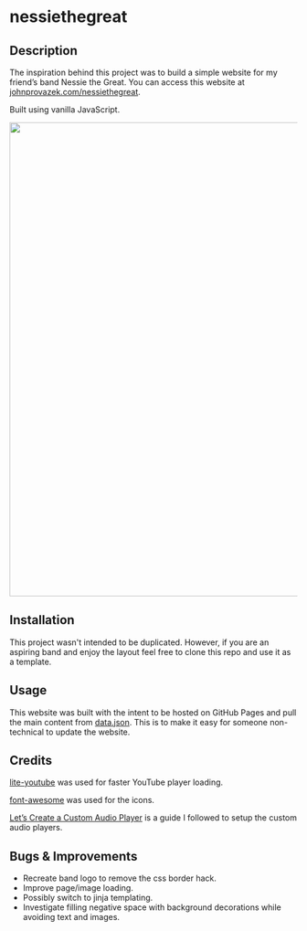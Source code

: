 # nessiethegreat

## Description

The inspiration behind this project was to build a simple website for my friend’s band Nessie the Great. You can access this website at [johnprovazek.com/nessiethegreat](https://www.johnprovazek.com/nessiethegreat/).

Built using vanilla JavaScript.

<div align="center">
  <picture>
    <img src="https://repository-images.githubusercontent.com/186298444/f5df782a-b9a9-4f92-8a09-122e7e9f81db" width="830px">
  </picture>
</div>

## Installation

This project wasn't intended to be duplicated. However, if you are an aspiring band and enjoy the layout feel free to clone this repo and use it as a template.

## Usage

This website was built with the intent to be hosted on GitHub Pages and pull the main content from [data.json](./data/data.json). This is to make it easy for someone non-technical to update the website.

## Credits

[lite-youtube](https://github.com/paulirish/lite-youtube-embed) was used for faster YouTube player loading.

[font-awesome](https://fontawesome.com/v4/icons/) was used for the icons.

[Let’s Create a Custom Audio Player](https://css-tricks.com/lets-create-a-custom-audio-player/) is a guide I followed to setup the custom audio players.

## Bugs & Improvements

- Recreate band logo to remove the css border hack.
- Improve page/image loading.
- Possibly switch to jinja templating.
- Investigate filling negative space with background decorations while avoiding text and images.

